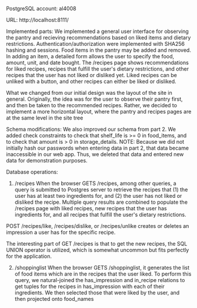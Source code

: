 PostgreSQL account: al4008

URL: http://localhost:8111/

Implemented parts:
We implemented a general user interface for observing the pantry and recieving recommendations based on liked items and dietary restrictions. Authentication/authorization were implemented with SHA256 hashing and sessions. Food items in the pantry may be added and removed. In adding an item, a detailed form allows the user to specify the food, amount, unit, and date bought. The /recipes page shows recommendations for liked recipes, recipes that fulfill the user's dietary restrictions, and other recipes that the user has not liked or disliked yet. Liked recipes can be unliked with a button, and other recipes can either be liked or disliked.

What we changed from our initial design was the layout of the site in general. Originally, the idea was for the user to observe their pantry first, and then be taken to the recommended recipes. Rather, we decided to implement a more horizontal layout, where the pantry and recipes pages are at the same level in the site tree

Schema modifications:
We also improved our schema from part 2. We added check constraints to check that shelf_life is >= 0 in food_items, and to check that amount is > 0 in storage_details.
NOTE: Because we did not initially hash our passwords when entering data in part 2, that data became inaccessible in our web app. Thus, we deleted that data and entered new data for demonstration purposes.

Database operations:
1. /recipes
When the browser GETS /recipes, among other queries, a query is submitted to Postgres server to retrieve the recipes that (1) the user has at least two ingredients for, and (2) the user has not liked or disliked the recipe. Multiple query results are combined to populate the /recipes page with liked recipes, new recipes that the user has ingredients for, and all recipes that fulfill the user's dietary restrictions.

POST /recipes/like, /recipes/dislike, or /recipes/unlike creates or deletes an impression a user has for the specific recipe.

The interesting part of GET /recipes is that to get the new recipes, the SQL UNION operator is utilized, which is somewhat uncommon but fits perfectly for the application.

2. /shoppinglist
When the browser GETS /shoppinglist, it generates the list of food items which are in the recipes that the user liked. To perform this query, we natural-joined the has_impression and in_recipe relations to get tuples for the recipes in has_impression with each of their ingredients. We then selected those that were liked by the user, and then projected onto food_names